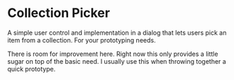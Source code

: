 Collection Picker
=================

A simple user control and implementation in a dialog that lets users pick an item from a collection. For your prototyping needs.

There is room for improvement here. Right now this only provides a little sugar on top of the basic need. I usually use this when throwing together a quick prototype.
